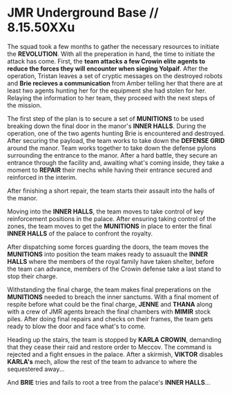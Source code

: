 # JMR Underground Base // 8.15.50XXu
The squad took a few months to gather the necessary resources to initiate the **REVOLUTION**. With all the preperation in hand, the time to initiate the attack has come. First, the **team attacks a few Crowin elite agents to reduce the forces they will encounter when sieging Yolpaif**. After the operation, Tristan leaves a set of cryptic messages on the destroyed robots and **Brie recieves a communication** from Amber telling her that there are at least two agents hunting her for the equipment she had stolen for her. Relaying the information to her team, they proceed with the next steps of the mission.

The first step of the plan is to secure a set of **MUNITIONS** to be used breaking down the final door in the manor's **INNER HALLS**.  During the operation, one of the two agents hunting Brie is encountered and destroyed. After securing the payload, the team works to take down the **DEFENSE GRID** around the manor. Team works together to take down the defense pylons surrounding the entrance to the manor. After a hard battle, they secure an entrance through the facility and, awaiting what's coming inside, they take a moment to **REPAIR** their mechs while having their entrance secured and reinforced in the interim.

After finishing a short repair, the team starts their assault into the halls of the manor.

Moving into the **INNER HALLS**, the team moves to take control of key reinforcement positions in the palace. After ensuring taking control of the zones, the team moves to get the **MUNITIONS** in place to enter the final **INNER HALLS** of the palace to confront the royalty.

After dispatching some forces guarding the doors, the team moves the **MUNITIONS** into position the team makes ready to assuault the **INNER HALLS** where the members of the royal family have taken shelter, before the team can advance, members of the Crowin defense take a last stand to stop their charge.

Withstanding the final charge, the team makes final preperations on the **MUNITIONS** needed to breach the inner sanctums. With a final moment of respite before what could be the final charge, **JENNE** and **THANA** along with a crew of JMR agents breach the final chambers with **MIMIR** stock piles. After doing final repairs and checks on their frames, the team gets ready to blow the door and face what's to come.

Heading up the stairs, the team is stopped by **KARLA CROWIN**, demanding that they cease their raid and restore order to Meccov. The command is rejected and a fight ensues in the palace. After a skirmish, **VIKTOR** disables **KARLA's** mech, allow the rest of the team to advance to where the sequestered away...

And **BRIE** tries and fails to root a tree from the palace's **INNER HALLS**...
